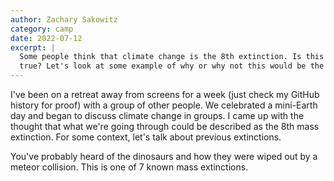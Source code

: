 ```yaml
---
author: Zachary Sakowitz
category: camp
date: 2022-07-12
excerpt: |
  Some people think that climate change is the 8th extinction. Is this really
  true? Let's look at some example of why or why not this would be the case.
---
```


I've been on a retreat away from screens for a week (just check my GitHub
history for proof) with a group of other people. We celebrated a mini-Earth day
and began to discuss climate change in groups. I came up with the thought that
what we're going through could be described as the 8th mass extinction. For some
context, let's talk about previous extinctions.

You've probably heard of the dinosaurs and how they were wiped out by a meteor
collision. This is one of 7 known mass extinctions.
